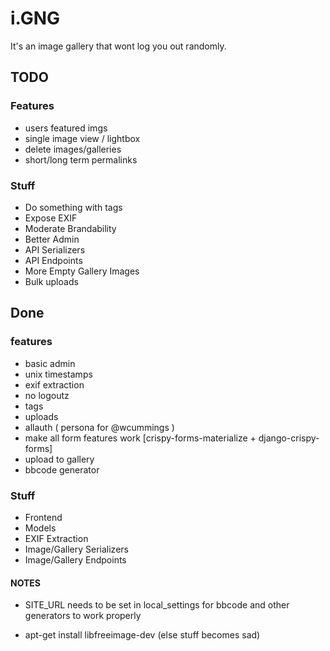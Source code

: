 # i.GNG

It's an image gallery that wont log you out randomly.

## TODO

### Features

- users featured imgs
- single image view / lightbox
- delete images/galleries
- short/long term permalinks

### Stuff 

- Do something with tags
- Expose EXIF
- Moderate Brandability
- Better Admin
- API Serializers
- API Endpoints
- More Empty Gallery Images
- Bulk uploads

## Done

### features

- basic admin
- unix timestamps
- exif extraction
- no logoutz
- tags
- uploads
- allauth ( persona for @wcummings )
- make all form features work [crispy-forms-materialize + django-crispy-forms]
- upload to gallery
- bbcode generator

### Stuff

- Frontend
- Models
- EXIF Extraction
- Image/Gallery Serializers
- Image/Gallery Endpoints


#### NOTES

- SITE_URL needs to be set in local_settings for bbcode and other generators to work properly

- apt-get install libfreeimage-dev (else stuff becomes sad)